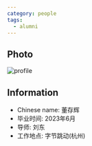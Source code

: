 ```yaml
---
category: people
tags:
  - alumni
---
```


## Photo

![profile](https://user-images.githubusercontent.com/116997215/198896723-edd4403f-7ad9-4b9d-8cc9-b66cd677dee3.jpg)

## Information

- Chinese name: 董存辉
- 毕业时间: 2023年6月
- 导师: 刘东
- 工作地点: 字节跳动(杭州)


